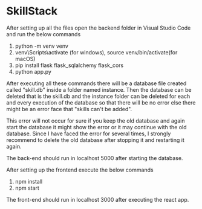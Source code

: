 # SkillStack

After setting up all the files open the backend folder in Visual Studio Code and run the below commands
1) python -m venv venv
2) venv\Scripts\activate (for windows), source venv/bin/activate(for macOS)
3) pip install flask flask_sqlalchemy flask_cors
4) python app.py

After executing all these commands there will be a database file created called "skill.db" inside a folder named instance. Then the database can be deleted that is the skill.db and the instance folder can be deleted for each and every execution of the database so that there will be no error else there might be an error face that "skills can't be added".

This error will not occur for sure if you keep the old database and again start the database it might show the error or it may continue with the old database. Since I have faced the error for several times, I strongly recommend to delete the old database after stopping it and restarting it again. 

The back-end should run in localhost 5000 after starting the database.

After setting up the frontend execute the below commands 
1) npm install
2) npm start

The front-end should run in localhost 3000 after executing the react app.
